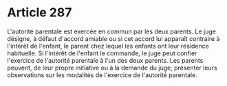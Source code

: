 # Article 287

L'autorité parentale est exercée en commun par les deux parents. Le juge désigne, à défaut d'accord amiable ou si cet accord lui apparaît contraire à l'intérêt de l'enfant, le parent chez lequel les enfants ont leur résidence habituelle.   Si l'intérêt de l'enfant le commande, le juge peut confier l'exercice de l'autorité parentale à l'un des deux parents.   Les parents peuvent, de leur propre initiative ou à la demande du juge, présenter leurs observations sur les modalités de l'exercice de l'autorité parentale.